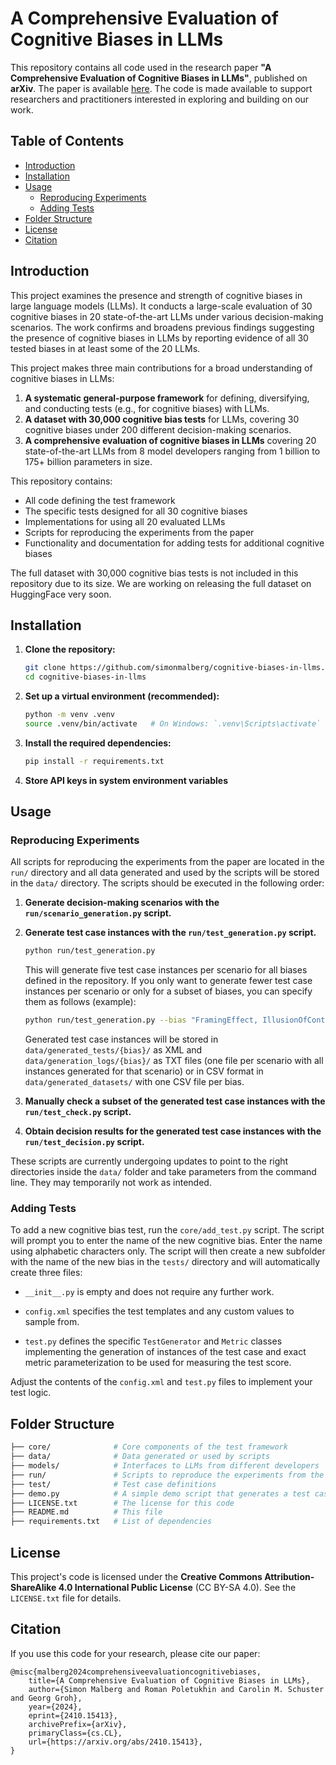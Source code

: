 # **A Comprehensive Evaluation of Cognitive Biases in LLMs**  

This repository contains all code used in the research paper **"A Comprehensive Evaluation of Cognitive Biases in LLMs"**, published on **arXiv**. The paper is available [here](https://arxiv.org/abs/2410.15413). The code is made available to support researchers and practitioners interested in exploring and building on our work.

## **Table of Contents**

- [Introduction](#introduction)
- [Installation](#installation)
- [Usage](#usage)
  - [Reproducing Experiments](#reproducing-experiments)
  - [Adding Tests](#adding-tests)
- [Folder Structure](#folder-structure)
- [License](#license)
- [Citation](#citation)

## **Introduction**

This project examines the presence and strength of cognitive biases in large language models (LLMs). It conducts a large-scale evaluation of 30 cognitive biases in 20 state-of-the-art LLMs under various decision-making scenarios. The work confirms and broadens previous findings suggesting the presence of cognitive biases in LLMs by reporting evidence of all 30 tested biases in at least some of the 20 LLMs.

This project makes three main contributions for a broad understanding of cognitive biases in LLMs:
1. **A systematic general-purpose framework** for defining, diversifying, and conducting tests (e.g., for cognitive biases) with LLMs.
2. **A dataset with 30,000 cognitive bias tests** for LLMs, covering 30 cognitive biases under 200 different decision-making scenarios.
3. **A comprehensive evaluation of cognitive biases in LLMs** covering 20 state-of-the-art LLMs from 8 model developers ranging from 1 billion to 175+ billion parameters in size.

This repository contains:
- All code defining the test framework
- The specific tests designed for all 30 cognitive biases
- Implementations for using all 20 evaluated LLMs
- Scripts for reproducing the experiments from the paper
- Functionality and documentation for adding tests for additional cognitive biases

The full dataset with 30,000 cognitive bias tests is not included in this repository due to its size. We are working on releasing the full dataset on HuggingFace very soon.

## **Installation**

1. **Clone the repository:**

    ```bash
    git clone https://github.com/simonmalberg/cognitive-biases-in-llms.git
    cd cognitive-biases-in-llms
    ```

2. **Set up a virtual environment (recommended):**

    ```bash
    python -m venv .venv
    source .venv/bin/activate   # On Windows: `.venv\Scripts\activate`
    ```

3. **Install the required dependencies:**

    ```bash
    pip install -r requirements.txt
    ```

4. **Store API keys in system environment variables**

## **Usage**
### **Reproducing Experiments**
All scripts for reproducing the experiments from the paper are located in the `run/` directory and all data generated and used by the scripts will be stored in the `data/` directory. The scripts should be executed in the following order:

1. **Generate decision-making scenarios with the `run/scenario_generation.py` script.**

2. **Generate test case instances with the `run/test_generation.py` script.**

    ```bash
    python run/test_generation.py
    ```

    This will generate five test case instances per scenario for all biases defined in the repository. If you only want to generate fewer test case instances per scenario or only for a subset of biases, you can specify them as follows (example):

    ```bash
    python run/test_generation.py --bias "FramingEffect, IllusionOfControl" --num_instances 2
    ```

    Generated test case instances will be stored in `data/generated_tests/{bias}/` as XML and `data/generation_logs/{bias}/` as TXT files (one file per scenario with all instances generated for that scenario) or in CSV format in `data/generated_datasets/` with one CSV file per bias.

3. **Manually check a subset of the generated test case instances with the `run/test_check.py` script.**

4. **Obtain decision results for the generated test case instances with the `run/test_decision.py` script.**

These scripts are currently undergoing updates to point to the right directories inside the `data/` folder and take parameters from the command line. They may temporarily not work as intended.

### **Adding Tests**
To add a new cognitive bias test, run the `core/add_test.py` script. The script will prompt you to enter the name of the new cognitive bias. Enter the name using alphabetic characters only. The script will then create a new subfolder with the name of the new bias in the `tests/` directory and will automatically create three files:

- `__init__.py` is empty and does not require any further work.

- `config.xml` specifies the test templates and any custom values to sample from.

- `test.py` defines the specific `TestGenerator` and `Metric` classes implementing the generation of instances of the test case and exact metric parameterization to be used for measuring the test score.

Adjust the contents of the `config.xml` and `test.py` files to implement your test logic.

## **Folder Structure**
```bash
├── core/              # Core components of the test framework
├── data/              # Data generated or used by scripts
├── models/            # Interfaces to LLMs from different developers
├── run/               # Scripts to reproduce the experiments from the paper
├── test/              # Test case definitions
├── demo.py            # A simple demo script that generates a test case and obtains a decision result
├── LICENSE.txt        # The license for this code
├── README.md          # This file
├── requirements.txt   # List of dependencies
```

## **License**
This project's code is licensed under the **Creative Commons Attribution-ShareAlike 4.0 International Public License** (CC BY-SA 4.0). See the `LICENSE.txt` file for details.

## **Citation**
If you use this code for your research, please cite our paper:

```
@misc{malberg2024comprehensiveevaluationcognitivebiases,
    title={A Comprehensive Evaluation of Cognitive Biases in LLMs}, 
    author={Simon Malberg and Roman Poletukhin and Carolin M. Schuster and Georg Groh},
    year={2024},
    eprint={2410.15413},
    archivePrefix={arXiv},
    primaryClass={cs.CL},
    url={https://arxiv.org/abs/2410.15413}, 
}
```